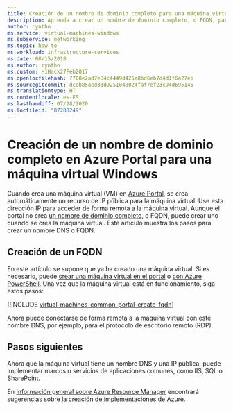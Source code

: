 ```yaml
---
title: Creación de un nombre de dominio completo para una máquina virtual Windows en Azure Portal
description: Aprenda a crear un nombre de dominio completo, o FQDN, para una máquina virtual basada en Resource Manager en Azure Portal.
author: cynthn
ms.service: virtual-machines-windows
ms.subservice: networking
ms.topic: how-to
ms.workload: infrastructure-services
ms.date: 08/15/2018
ms.author: cynthn
ms.custom: H1Hack27Feb2017
ms.openlocfilehash: 7708e2ad7e84c4449d425e8bd6eb7d4d1f6a27eb
ms.sourcegitcommit: dccb85aed33d9251048024faf7ef23c94d695145
ms.translationtype: HT
ms.contentlocale: es-ES
ms.lasthandoff: 07/28/2020
ms.locfileid: "87288249"
---
```

# <a name="create-a-fully-qualified-domain-name-in-the-azure-portal-for-a-windows-vm"></a>Creación de un nombre de dominio completo en Azure Portal para una máquina virtual Windows

Cuando crea una máquina virtual (VM) en [Azure Portal](https://portal.azure.com), se crea automáticamente un recurso de IP pública para la máquina virtual. Use esta dirección IP para acceder de forma remota a la máquina virtual. Aunque el portal no crea [un nombre de dominio completo](https://en.wikipedia.org/wiki/Fully_qualified_domain_name), o FQDN, puede crear uno cuando se crea la máquina virtual. Este artículo muestra los pasos para crear un nombre DNS o FQDN.

## <a name="create-a-fqdn"></a>Creación de un FQDN
En este artículo se supone que ya ha creado una máquina virtual. Si es necesario, puede [crear una máquina virtual en el portal](quick-create-portal.md) o [con Azure PowerShell](quick-create-powershell.md). Una vez que la máquina virtual está en funcionamiento, siga estos pasos:

[!INCLUDE [virtual-machines-common-portal-create-fqdn](../../../includes/virtual-machines-common-portal-create-fqdn.md)]

Ahora puede conectarse de forma remota a la máquina virtual con este nombre DNS, por ejemplo, para el protocolo de escritorio remoto (RDP).

## <a name="next-steps"></a>Pasos siguientes
Ahora que la máquina virtual tiene un nombre DNS y una IP pública, puede implementar marcos o servicios de aplicaciones comunes, como IIS, SQL o SharePoint.

En [Información general sobre Azure Resource Manager](../../azure-resource-manager/management/overview.md) encontrará sugerencias sobre la creación de implementaciones de Azure.

